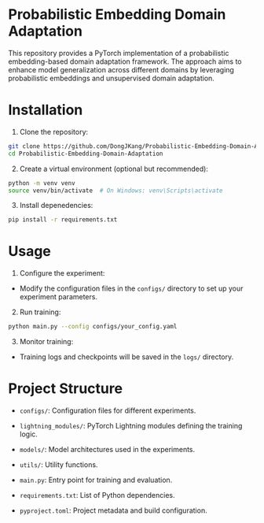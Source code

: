# Probabilistic Embedding Domain Adaptation
This repository provides a PyTorch implementation of a probabilistic embedding-based domain adaptation framework. The approach aims to enhance model generalization across different domains by leveraging probabilistic embeddings and unsupervised domain adaptation.

# Installation

1. Clone the repository:

```bash
git clone https://github.com/DongJKang/Probabilistic-Embedding-Domain-Adaptation.git
cd Probabilistic-Embedding-Domain-Adaptation
```

2. Create a virtual environment (optional but recommended):
```bash
python -m venv venv
source venv/bin/activate  # On Windows: venv\Scripts\activate
```

3. Install depenedencies:
```bash
pip install -r requirements.txt
```

# Usage

1. Configure the experiment:
* Modify the configuration files in the `configs/` directory to set up your experiment parameters.

2. Run training:
```bash
python main.py --config configs/your_config.yaml
```

3. Monitor training:
* Training logs and checkpoints will be saved in the `logs/` directory.

# Project Structure

* `configs/`: Configuration files for different experiments.

* `lightning_modules/`: PyTorch Lightning modules defining the training logic.

* `models/`: Model architectures used in the experiments.

* `utils/`: Utility functions.

* `main.py`: Entry point for training and evaluation.

* `requirements.txt`: List of Python dependencies.

* `pyproject.toml`: Project metadata and build configuration.